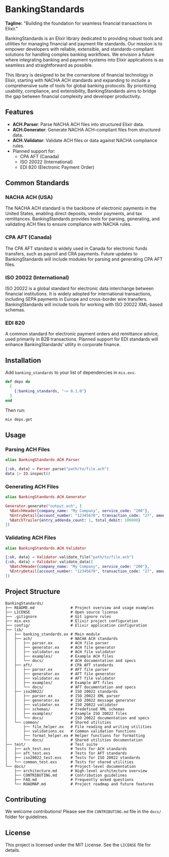 # BankingStandards

**Tagline:** "Building the foundation for seamless financial transactions in Elixir."

BankingStandards is an Elixir library dedicated to providing robust tools and utilities for managing financial and payment file standards. Our mission is to empower developers with reliable, extensible, and standards-compliant solutions for handling complex banking workflows. We envision a future where integrating banking and payment systems into Elixir applications is as seamless and straightforward as possible.

This library is designed to be the cornerstone of financial technology in Elixir, starting with NACHA ACH standards and expanding to include a comprehensive suite of tools for global banking protocols. By prioritizing usability, compliance, and extensibility, BankingStandards aims to bridge the gap between financial complexity and developer productivity.

## Features

- **ACH.Parser**: Parse NACHA ACH files into structured Elixir data.
- **ACH.Generator**: Generate NACHA ACH-compliant files from structured data.
- **ACH.Validator**: Validate ACH files or data against NACHA compliance rules.
- Planned support for:
  - CPA AFT (Canada)
  - ISO 20022 (International)
  - EDI 820 (Electronic Payment Order)

## Common Standards

### NACHA ACH (USA)
The NACHA ACH standard is the backbone of electronic payments in the United States, enabling direct deposits, vendor payments, and tax remittances. BankingStandards provides tools for parsing, generating, and validating ACH files to ensure compliance with NACHA rules.

### CPA AFT (Canada)
The CPA AFT standard is widely used in Canada for electronic funds transfers, such as payroll and CRA payments. Future updates to BankingStandards will include modules for parsing and generating CPA AFT files.

### ISO 20022 (International)
ISO 20022 is a global standard for electronic data interchange between financial institutions. It is widely adopted for international transactions, including SEPA payments in Europe and cross-border wire transfers. BankingStandards will include tools for working with ISO 20022 XML-based schemas.

### EDI 820
A common standard for electronic payment orders and remittance advice, used primarily in B2B transactions. Planned support for EDI standards will enhance BankingStandards' utility in corporate finance.

## Installation

Add `banking_standards` to your list of dependencies in `mix.exs`:

```elixir
def deps do
  [
    {:banking_standards, "~> 0.1.0"}
  ]
end
```

Then run:

```bash
mix deps.get
```

## Usage

### Parsing ACH Files

```elixir
alias BankingStandards.ACH.Parser

{:ok, data} = Parser.parse("path/to/file.ach")
data |> IO.inspect()
```

### Generating ACH Files

```elixir
alias BankingStandards.ACH.Generator

Generator.generate("output.ach", [
  %BatchHeader{company_name: "My Company", service_code: "200"},
  %EntryDetail{account_number: "12345678", transaction_code: "27", amount: 100000},
  %BatchTrailer{entry_addenda_count: 1, total_debit: 100000}
])
```

### Validating ACH Files

```elixir
alias BankingStandards.ACH.Validator

{:ok, data} = Validator.validate_file("path/to/file.ach")
{:ok, data} = Validator.validate_data([
  %BatchHeader{company_name: "My Company", service_code: "200"},
  %EntryDetail{account_number: "12345678", transaction_code: "27", amount: 100000}
])
```

## Project Structure

```plaintext
BankingStandards/
├── README.md                # Project overview and usage examples
├── LICENSE                  # Open source license
├── .gitignore               # Git ignore rules
├── mix.exs                  # Elixir project configuration
├── config/                  # Elixir application configuration
├── lib/
│   ├── banking_standards.ex # Main module
│   ├── ach/                 # NACHA ACH standards
│   │   ├── parser.ex        # ACH file parser
│   │   ├── generator.ex     # ACH file generator
│   │   ├── validator.ex     # ACH file validator
│   │   ├── examples/        # Example ACH files
│   │   └── docs/            # ACH documentation and specs
│   ├── aft/                 # CPA AFT standards
│   │   ├── parser.ex        # AFT file parser
│   │   ├── generator.ex     # AFT file generator
│   │   ├── validator.ex     # AFT file validator
│   │   ├── examples/        # Example AFT files
│   │   └── docs/            # AFT documentation and specs
│   ├── iso20022/            # ISO 20022 standards
│   │   ├── parser.ex        # ISO 20022 XML parser
│   │   ├── generator.ex     # ISO 20022 message generator
│   │   ├── validator.ex     # ISO 20022 validator
│   │   ├── schemas/         # Predefined XML schemas
│   │   ├── examples/        # Example ISO 20022 files
│   │   └── docs/            # ISO 20022 documentation and specs
│   └── common/              # Shared utilities
│       ├── file_helper.ex   # File reading and writing utilities
│       ├── validations.ex   # Common validation functions
│       ├── format_helper.ex # Helper functions for formatting
│       └── docs/            # Shared utilities documentation
├── test/                    # Test suite
│   ├── ach_test.exs         # Tests for ACH standards
│   ├── aft_test.exs         # Tests for AFT standards
│   ├── iso20022_test.exs    # Tests for ISO 20022 standards
│   └── common_test.exs      # Tests for shared utilities
└── docs/                    # Project-level documentation
    ├── architecture.md      # High-level architecture overview
    ├── CONTRIBUTING.md      # Contribution guidelines
    ├── FAQ.md               # Frequently asked questions
    └── ROADMAP.md           # Project roadmap and future features
```

## Contributing

We welcome contributions! Please see the `CONTRIBUTING.md` file in the `docs/` folder for guidelines.

## License

This project is licensed under the MIT License. See the `LICENSE` file for details.

